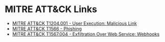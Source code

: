# MITRE ATT&CK Links
- [MITRE ATT&CK T1204.001 - User Execution: Malicious Link](https://attack.mitre.org/techniques/T1204/001/)
- [MITRE ATT&CK T1566 - Phishing](https://attack.mitre.org/techniques/T1566/)
- [MITRE ATT&CK T1567.004 - Exfiltration Over Web Service: Webhooks](https://attack.mitre.org/techniques/T1567/004/)


